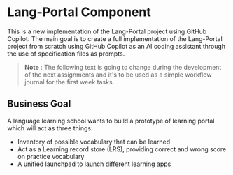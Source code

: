 # Lang-Portal Component

This is a new implementation of the Lang-Portal project using GitHub Copilot.
The main goal is to create a full implementation of the Lang-Portal project from scratch using GitHub Copilot as an AI coding assistant through the use of specification files as prompts.

> **Note** : The following text is going to change during the development of the next assignments and it's to be used as a simple workflow journal for the first week tasks.

## Business Goal 

A language learning school wants to build a prototype of learning portal which will act as three things:
- Inventory of possible vocabulary that can be learned
- Act as a  Learning record store (LRS), providing correct and wrong score on practice vocabulary
- A unified launchpad to launch different learning apps

